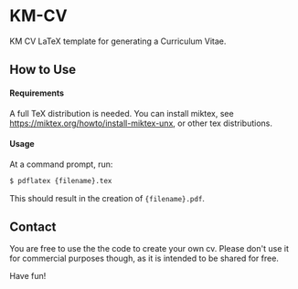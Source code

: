 # KM-CV

KM CV LaTeX template for generating a Curriculum Vitae.

## How to Use

#### Requirements

A full TeX distribution is needed. 
You can install miktex, see https://miktex.org/howto/install-miktex-unx, or other tex distributions.

#### Usage

At a command prompt, run:

```bash
$ pdflatex {filename}.tex
```

This should result in the creation of ``{filename}.pdf``.

## Contact

You are free to use the the code to create your own cv. Please don't use it for commercial purposes though, as it is intended to be shared for free.

Have fun!
